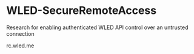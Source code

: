 # WLED-SecureRemoteAccess
Research for enabling authenticated WLED API control over an untrusted connection

rc.wled.me
